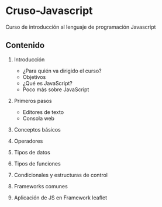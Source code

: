 # Cruso-Javascript  
Curso de introducción al lenguaje de programación Javascript  

## Contenido  
1. Introducción  
    - ¿Para quién va dirigido el curso?
    - Objetivos  
    - ¿Qué es JavaScript?
    - Poco más sobre JavaScript
 
2. Primeros pasos  
    - Editores de texto  
    - Consola web
    
3. Conceptos básicos  

7. Operadores  

4. Tipos de datos    

5. Tipos de funciones  

6. Condicionales y estructuras de control  

7. Frameworks comunes  

8. Aplicación de JS en Framework leaflet    
